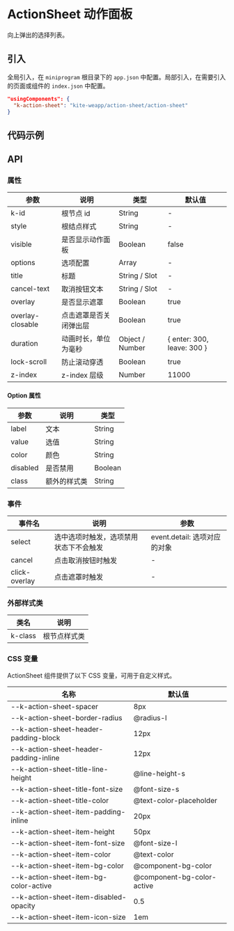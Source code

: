 # ActionSheet 动作面板

向上弹出的选择列表。

## 引入

全局引入，在 `miniprogram` 根目录下的 `app.json` 中配置。局部引入，在需要引入的页面或组件的 `index.json` 中配置。

```json
"usingComponents": {
  "k-action-sheet": "kite-weapp/action-sheet/action-sheet"
}
```

## 代码示例

## API

### 属性

| 参数             | 说明                   | 类型            | 默认值                       |
| ---------------- | ---------------------- | --------------- | ---------------------------- |
| k-id             | 根节点 id              | String          | -                            |
| style            | 根结点样式             | String          | -                            |
| visible          | 是否显示动作面板       | Boolean         | false                        |
| options          | 选项配置               | Array           | -                            |
| title            | 标题                   | String / Slot   | -                            |
| cancel-text      | 取消按钮文本           | String / Slot   | -                            |
| overlay          | 是否显示遮罩           | Boolean         | true                         |
| overlay-closable | 点击遮罩是否关闭弹出层 | Boolean         | true                         |
| duration         | 动画时长，单位为毫秒   | Object / Number | \{ enter: 300, leave: 300 \} |
| lock-scroll      | 防止滚动穿透           | Boolean         | true                         |
| z-index          | z-index 层级           | Number          | 11000                        |

#### Option 属性

| 参数     | 说明         | 类型    |
| -------- | ------------ | ------- |
| label    | 文本         | String  |
| value    | 选值         | String  |
| color    | 颜色         | String  |
| disabled | 是否禁用     | Boolean |
| class    | 额外的样式类 | String  |

### 事件

| 事件名        | 说明                                   | 参数                         |
| ------------- | -------------------------------------- | ---------------------------- |
| select        | 选中选项时触发，选项禁用状态下不会触发 | event.detail: 选项对应的对象 |
| cancel        | 点击取消按钮时触发                     | -                            |
| click-overlay | 点击遮罩时触发                         | -                            |

### 外部样式类

| 类名    | 说明         |
| ------- | ------------ |
| k-class | 根节点样式类 |

### CSS 变量

ActionSheet 组件提供了以下 CSS 变量，可用于自定义样式。

| 名称                                   | 默认值                     |
| -------------------------------------- | -------------------------- |
| --k-action-sheet-spacer                | 8px                        |
| --k-action-sheet-border-radius         | @radius-l                  |
| --k-action-sheet-header-padding-block  | 12px                       |
| --k-action-sheet-header-padding-inline | 12px                       |
| --k-action-sheet-title-line-height     | @line-height-s             |
| --k-action-sheet-title-font-size       | @font-size-s               |
| --k-action-sheet-title-color           | @text-color-placeholder    |
| --k-action-sheet-item-padding-inline   | 20px                       |
| --k-action-sheet-item-height           | 50px                       |
| --k-action-sheet-item-font-size        | @font-size-l               |
| --k-action-sheet-item-color            | @text-color                |
| --k-action-sheet-item-bg-color         | @component-bg-color        |
| --k-action-sheet-item-bg-color-active  | @component-bg-color-active |
| --k-action-sheet-item-disabled-opacity | 0.5                        |
| --k-action-sheet-item-icon-size        | 1em                        |
